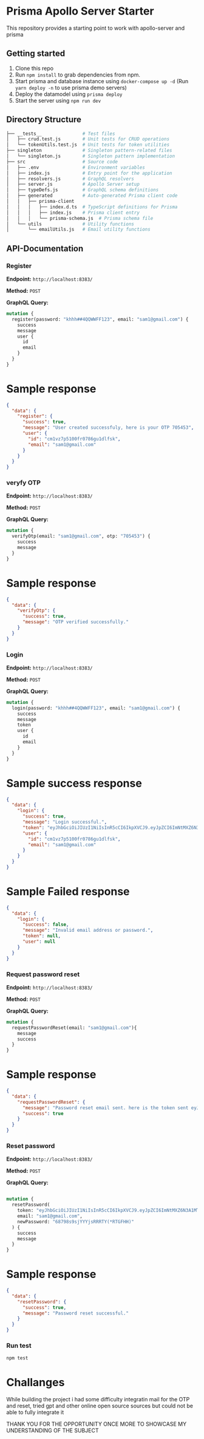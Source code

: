 # Prisma Apollo Server Starter

This repository provides a starting point to work with apollo-server and prisma


## Getting started

1. Clone this repo
2. Run `npm install` to grab dependencies from npm.
3. Start prisma and database instance using `docker-compose up -d` (Run `yarn deploy -n` to use prisma demo servers)
4. Deploy the datamodel using `prisma deploy`
5. Start the server using `npm run dev`

## Directory Structure

```bash
├── __tests__               # Test files
│   ├── crud.test.js        # Unit tests for CRUD operations
│   └── tokenUtils.test.js  # Unit tests for token utilities
├── singleton               # Singleton pattern-related files
│   └── singleton.js        # Singleton pattern implementation
├── src                     # Source code
│   ├── .env                # Environment variables
│   ├── index.js            # Entry point for the application
│   ├── resolvers.js        # GraphQL resolvers
│   ├── server.js           # Apollo Server setup
│   ├── typeDefs.js         # GraphQL schema definitions
│   ├── generated           # Auto-generated Prisma client code
│   │   ├── prisma-client
│   │   │   ├── index.d.ts  # TypeScript definitions for Prisma
│   │   │   ├── index.js    # Prisma client entry
│   │   │   └── prisma-schema.js  # Prisma schema file
│   └── utils               # Utility functions
│       └── emailUtils.js   # Email utility functions


```
## API-Documentation

### Register

**Endpoint:** `http://localhost:8383/`

**Method:** `POST`

**GraphQL Query:**

```graphql
mutation {
  register(password: "khhh##4QQWWFF123", email: "sam1@gmail.com") {
    success
    message
    user {
      id
      email
    }
  }
}

```
# Sample response 

```json
{
  "data": {
    "register": {
      "success": true,
      "message": "User created successfuly, here is your OTP 705453",
      "user": {
        "id": "cm1vz7p5100fr0786gu1dlfsk",
        "email": "sam1@gmail.com"
      }
    }
  }
}

```


### veryfy OTP

**Endpoint:** `http://localhost:8383/`

**Method:** `POST`

**GraphQL Query:**

```graphql
mutation {
  verifyOtp(email: "sam1@gmail.com", otp: "705453") {
    success
    message
  }
}


```
# Sample response 

```json
{
  "data": {
    "verifyOtp": {
      "success": true,
      "message": "OTP verified successfully."
    }
  }
}

```




### Login

**Endpoint:** `http://localhost:8383/`

**Method:** `POST`

**GraphQL Query:**

```graphql
mutation {
  login(password: "khhh##4QQWWFF123", email: "sam1@gmail.com") {
    success
    message
    token
    user {
      id
      email
    }
  }
}


```
# Sample success response 

```json
{
  "data": {
    "login": {
      "success": true,
      "message": "Login successful.",
      "token": "eyJhbGciOiJIUzI1NiIsInR5cCI6IkpXVCJ9.eyJpZCI6ImNtMXZ6N3A1MTAwZnIwNzg2Z3UxZGxmc2siLCJlbWFpbCI6InNhbTFAZ21haWwuY29tIiwiaWF0IjoxNzI4MTIyMDM3LCJleHAiOjE3MzA3MTQwMzd9.iwjqc7-OoUtUHZNTZAO4-fj_8bzqj5Y8_YaxAxsRGkc",
      "user": {
        "id": "cm1vz7p5100fr0786gu1dlfsk",
        "email": "sam1@gmail.com"
      }
    }
  }
}

```

# Sample Failed  response 

```json
{
  "data": {
    "login": {
      "success": false,
      "message": "Invalid email address or password.",
      "token": null,
      "user": null
    }
  }
}
```



### Request password reset

**Endpoint:** `http://localhost:8383/`

**Method:** `POST`

**GraphQL Query:**

```graphql
mutation {
  requestPasswordReset(email: "sam1@gmail.com"){
    message
    success
  }
}


```
# Sample response 

```json
{
  "data": {
    "requestPasswordReset": {
      "message": "Password reset email sent. here is the token sent eyJhbGciOiJIUzI1NiIsInR5cCI6IkpXVCJ9.eyJpZCI6ImNtMXZ6N3A1MTAwZnIwNzg2Z3UxZGxmc2siLCJlbWFpbCI6InNhbTFAZ21haWwuY29tIiwiaWF0IjoxNzI4MTIyMTEzLCJleHAiOjE3MjgxMjU3MTN9.d4RxcUupD_xpBnhoYfd5SVZ4u9_4KrOBGK8J59g8lAI",
      "success": true
    }
  }
}

```



### Reset password

**Endpoint:** `http://localhost:8383/`

**Method:** `POST`

**GraphQL Query:**

```graphql

mutation {
  resetPassword(
    token: "eyJhbGciOiJIUzI1NiIsInR5cCI6IkpXVCJ9.eyJpZCI6ImNtMXZ6N3A1MTAwZnIwNzg2Z3UxZGxmc2siLCJlbWFpbCI6InNhbTFAZ21haWwuY29tIiwiaWF0IjoxNzI4MTIyMTEzLCJleHAiOjE3MjgxMjU3MTN9.d4RxcUupD_xpBnhoYfd5SVZ4u9_4KrOBGK8J59g8lAI",
    email: "sam1@gmail.com",
    newPassword: "68798s9sjYYYjsRRRTY(*RTGFHH)" 
  ) {
    success
    message
  }
}


```
# Sample response 

```json
{
  "data": {
    "resetPassword": {
      "success": true,
      "message": "Password reset successful."
    }
  }
}

```



### Run test
```bash
npm test

```



# Challanges 

While building the project i had some difficulty integratin mail for the OTP and reset, tried gpt and other online open source sources but could not be able to fully integrate it

THANK YOU FOR THE OPPORTUNITY ONCE MORE TO SHOWCASE MY UNDERSTANDING OF THE SUBJECT